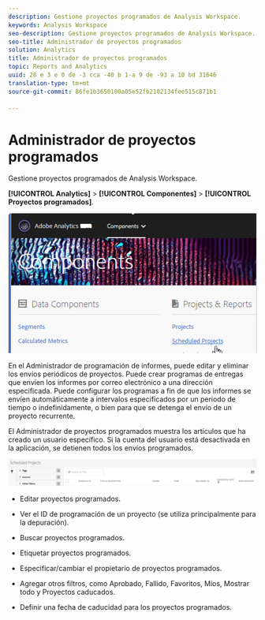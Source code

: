 ```yaml
---
description: Gestione proyectos programados de Analysis Workspace.
keywords: Analysis Workspace
seo-description: Gestione proyectos programados de Analysis Workspace.
seo-title: Administrador de proyectos programados
solution: Analytics
title: Administrador de proyectos programados
topic: Reports and Analytics
uuid: 28 e 3 e 0 de -3 cca -40 b 1-a 9 de -93 a 10 bd 31646
translation-type: tm+mt
source-git-commit: 86fe1b3650100a05e52fb2102134fee515c871b1

---
```



# Administrador de proyectos programados

Gestione proyectos programados de Analysis Workspace.

**[!UICONTROL Analytics]** &gt; **[!UICONTROL Componentes]** &gt; **[!UICONTROL Proyectos programados]**.

![](assets/components-scheduled-projects.png)

En el Administrador de programación de informes, puede editar y eliminar los envíos periódicos de proyectos. Puede crear programas de entregas que envíen los informes por correo electrónico a una dirección especificada. Puede configurar los programas a fin de que los informes se envíen automáticamente a intervalos especificados por un periodo de tiempo o indefinidamente, o bien para que se detenga el envío de un proyecto recurrente.

El Administrador de proyectos programados muestra los artículos que ha creado un usuario específico. Si la cuenta del usuario está desactivada en la aplicación, se detienen todos los envíos programados.

![](assets/scheduled-projects.png)

* Editar proyectos programados.
* Ver el ID de programación de un proyecto (se utiliza principalmente para la depuración).
* Buscar proyectos programados.
* Etiquetar proyectos programados.
* Especificar/cambiar el propietario de proyectos programados.
* Agregar otros filtros, como Aprobado, Fallido, Favoritos, Míos, Mostrar todo y Proyectos caducados.

* Definir una fecha de caducidad para los proyectos programados.

